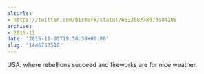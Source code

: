 ```yaml
---
alturls:
- https://twitter.com/bismark/status/662358378073694208
archive:
- 2015-11
date: '2015-11-05T19:58:38+00:00'
slug: '1446753518'
---
```


USA: where rebellions succeed and fireworks are for nice weather.

